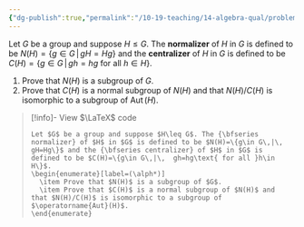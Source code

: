```yaml
---
{"dg-publish":true,"permalink":"/10-19-teaching/14-algebra-qual/problem-bank/pool-problems/group-theory/normalizers-and-centralizers/","tags":["group_theory"],"updated":"2025-03-21T08:28:56-07:00"}
---
```


Let $G$ be a group and suppose $H\leq G$. The **normalizer** of $H$ in $G$ is defined to be $N(H)=\{g\in G\,|\, gH=Hg\}$ and the **centralizer** of $H$ in $G$ is defined to be $C(H)=\{g\in G\,|\,  gh=hg\text{ for all }h\in H\}$.

1. Prove that $N(H)$ is a subgroup of $G$.
2. Prove that $C(H)$ is a normal subgroup of $N(H)$ and that $N(H)/C(H)$ is isomorphic to a subgroup of $\operatorname{Aut}(H)$.

> [!info]- View $\LaTeX$ code
> ```
> Let $G$ be a group and suppose $H\leq G$. The {\bfseries normalizer} of $H$ in $G$ is defined to be $N(H)=\{g\in G\,|\, gH=Hg\}$ and the {\bfseries centralizer} of $H$ in $G$ is defined to be $C(H)=\{g\in G\,|\,  gh=hg\text{ for all }h\in H\}$.
> \begin{enumerate}[label=(\alph*)]
> 	\item Prove that $N(H)$ is a subgroup of $G$.
> 	\item Prove that $C(H)$ is a normal subgroup of $N(H)$ and that $N(H)/C(H)$ is isomorphic to a subgroup of $\operatorname{Aut}(H)$.
> \end{enumerate}
> ```